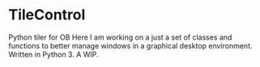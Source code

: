 # TileControl
Python tiler for OB
Here I am working on a just a set of classes and functions to better manage windows in a graphical desktop environment. Written in Python 3. A WIP.

